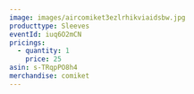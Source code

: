 ```yaml
---
image: images/aircomiket3ezlrhikviaidsbw.jpg
producttype: Sleeves
eventId: iuq6O2mCN
pricings:
  - quantity: 1
    price: 25
asin: s-TRqpPO8h4
merchandise: comiket
---
```

